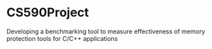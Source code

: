 CS590Project
============

Developing a benchmarking tool to measure effectiveness of memory protection tools for C/C++ applications

